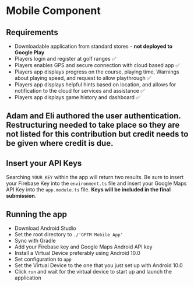# Mobile Component

## Requirements

* Downloadable application from standard stores - <strong>not deployed to Google Play</strong>
* Players login and register at golf ranges ✅
* Players enables GPS and secure connection with cloud based app ✅
* Players app displays progress on the course, playing time, Warnings about playing speed, and
request to allow playthrough ✅
* Players app displays helpful hints based on location, and allows for notification to the cloud for
services and assistance ✅
* Players app displays game history and dashboard ✅

## Adam and Eli authored the user authentication. Restructuring needed to take place so they are not listed for this contribution but credit needs to be given where credit is due.

## Insert your API Keys

Searching `YOUR_KEY` within the app will return two results. Be sure to insert your Firebase Key into the `environment.ts` file and insert your Google Maps API Key into the `app.module.ts` file. <strong>Keys will be included in the final submission</strong>.

## Running the app

* Download Android Studio
* Set the root directory to `./'GPTM Mobile App'`
* Sync with Gradle
* Add your Firebase key and Google Maps Android API key
* Install a Virtual Device preferably using Android 10.0
* Set configuration to `app`
* Set the Virtual Device to the one that you just set up with Android 10.0
* Click `run` and wait for the virtual device to start up and launch the application
